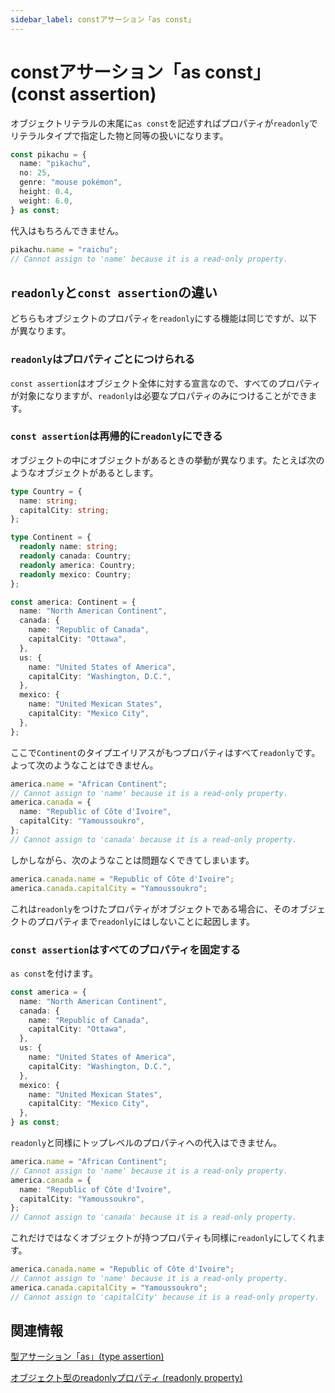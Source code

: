 ```yaml
---
sidebar_label: constアサーション「as const」
---
```


# constアサーション「as const」 (const assertion)

オブジェクトリテラルの末尾に`as const`を記述すればプロパティが`readonly`でリテラルタイプで指定した物と同等の扱いになります。

```typescript
const pikachu = {
  name: "pikachu",
  no: 25,
  genre: "mouse pokémon",
  height: 0.4,
  weight: 6.0,
} as const;
```

代入はもちろんできません。

```typescript
pikachu.name = "raichu";
// Cannot assign to 'name' because it is a read-only property.
```

## `readonly`と`const assertion`の違い

どちらもオブジェクトのプロパティを`readonly`にする機能は同じですが、以下が異なります。

### `readonly`はプロパティごとにつけられる

`const assertion`はオブジェクト全体に対する宣言なので、すべてのプロパティが対象になりますが、`readonly`は必要なプロパティのみにつけることができます。

### `const assertion`は再帰的に`readonly`にできる

オブジェクトの中にオブジェクトがあるときの挙動が異なります。たとえば次のようなオブジェクトがあるとします。

```typescript
type Country = {
  name: string;
  capitalCity: string;
};

type Continent = {
  readonly name: string;
  readonly canada: Country;
  readonly america: Country;
  readonly mexico: Country;
};

const america: Continent = {
  name: "North American Continent",
  canada: {
    name: "Republic of Canada",
    capitalCity: "Ottawa",
  },
  us: {
    name: "United States of America",
    capitalCity: "Washington, D.C.",
  },
  mexico: {
    name: "United Mexican States",
    capitalCity: "Mexico City",
  },
};
```

ここで`Continent`のタイプエイリアスがもつプロパティはすべて`readonly`です。よって次のようなことはできません。

```typescript
america.name = "African Continent";
// Cannot assign to 'name' because it is a read-only property.
america.canada = {
  name: "Republic of Côte d'Ivoire",
  capitalCity: "Yamoussoukro",
};
// Cannot assign to 'canada' because it is a read-only property.
```

しかしながら、次のようなことは問題なくできてしまいます。

```typescript
america.canada.name = "Republic of Côte d'Ivoire";
america.canada.capitalCity = "Yamoussoukro";
```

これは`readonly`をつけたプロパティがオブジェクトである場合に、そのオブジェクトのプロパティまで`readonly`にはしないことに起因します。

### `const assertion`はすべてのプロパティを固定する

`as const`を付けます。

```typescript
const america = {
  name: "North American Continent",
  canada: {
    name: "Republic of Canada",
    capitalCity: "Ottawa",
  },
  us: {
    name: "United States of America",
    capitalCity: "Washington, D.C.",
  },
  mexico: {
    name: "United Mexican States",
    capitalCity: "Mexico City",
  },
} as const;
```

`readonly`と同様にトップレベルのプロパティへの代入はできません。

```typescript
america.name = "African Continent";
// Cannot assign to 'name' because it is a read-only property.
america.canada = {
  name: "Republic of Côte d'Ivoire",
  capitalCity: "Yamoussoukro",
};
// Cannot assign to 'canada' because it is a read-only property.
```

これだけではなくオブジェクトが持つプロパティも同様に`readonly`にしてくれます。

```typescript
america.canada.name = "Republic of Côte d'Ivoire";
// Cannot assign to 'name' because it is a read-only property.
america.canada.capitalCity = "Yamoussoukro";
// Cannot assign to 'capitalCity' because it is a read-only property.
```

## 関連情報

[型アサーション「as」(type assertion)](type-assertion-as.md)

[オブジェクト型のreadonlyプロパティ (readonly property)](object/readonly-property.md)
